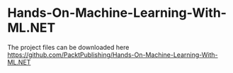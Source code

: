 # Hands-On-Machine-Learning-With-ML.NET

The project files can be downloaded here https://github.com/PacktPublishing/Hands-On-Machine-Learning-With-ML.NET
